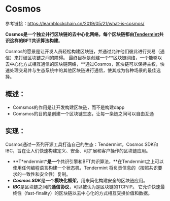 # Cosmos

参考链接：https://learnblockchain.cn/2019/05/21/what-is-cosmos/

**Cosmos是一个独立并行区块链的去中心化网络，每个区块链都由[Tendermint](https://cosmos.network/intro#what-is-tendermint-core-and-the-abci)共识这样的BFT共识算法构建**。

Cosmos的愿景是让开发人员轻松构建区块链，并通过允许他们彼此进行交易（通信）来打破区块链之间的障碍。 最终目标是创建一个**区块链网络，一个能够以去中心化方式相互通信的区块链网络，**通过Cosmos，区块链可以保持主权，快速处理交易并与生态系统中的其他区块链进行通信，使其成为各种场景的最佳选择。

## 概述：

- Comsmos的作用是让开发构建区块链，而不是构建dapp
- Comsmos的目的是创建一个区块链生态，让每一条链之间可以自由互通

## 实现：

Cosmos通过一系列开源工具打造自己的生态：Tendermint，Cosmos SDK和IBC，旨在让人们快速构建定义、安全、可扩展和客户操作的区块链应用。

- **T\*endermint\***是一个**共识引擎和BFT共识算法，**在Tendermint之上可以使用任何编程语言构建一个状态机，Tendermint 将负责信息的（按照共识要求的一致性和安全性）复制。
- ***Cosmos SDK***是一个**模块化框架**，用来简化构建安全的区块链应用。
- ***IBC***是区块链之间的**通信协议**，可以被认为是区块链的TCP/IP。 它允许快速最终性（fast-finality）的区块链以去中心化的方式相互交换价值和数据。